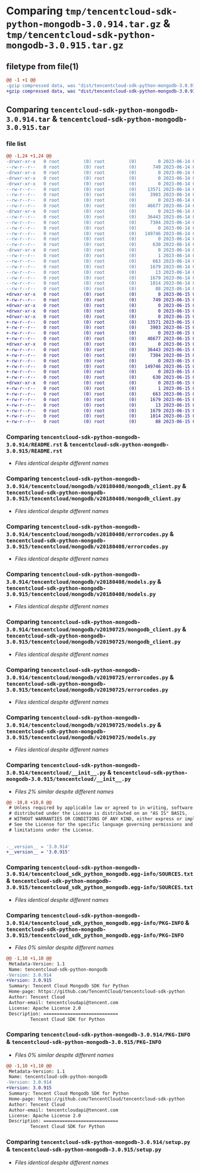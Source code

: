 # Comparing `tmp/tencentcloud-sdk-python-mongodb-3.0.914.tar.gz` & `tmp/tencentcloud-sdk-python-mongodb-3.0.915.tar.gz`

## filetype from file(1)

```diff
@@ -1 +1 @@
-gzip compressed data, was "dist/tencentcloud-sdk-python-mongodb-3.0.914.tar", last modified: Wed Jun 14 00:30:17 2023, max compression
+gzip compressed data, was "dist/tencentcloud-sdk-python-mongodb-3.0.915.tar", last modified: Thu Jun 15 00:29:32 2023, max compression
```

## Comparing `tencentcloud-sdk-python-mongodb-3.0.914.tar` & `tencentcloud-sdk-python-mongodb-3.0.915.tar`

### file list

```diff
@@ -1,24 +1,24 @@
-drwxr-xr-x   0 root         (0) root         (0)        0 2023-06-14 00:30:17.000000 tencentcloud-sdk-python-mongodb-3.0.914/
--rw-r--r--   0 root         (0) root         (0)      749 2023-06-14 00:30:17.000000 tencentcloud-sdk-python-mongodb-3.0.914/README.rst
-drwxr-xr-x   0 root         (0) root         (0)        0 2023-06-14 00:30:17.000000 tencentcloud-sdk-python-mongodb-3.0.914/tencentcloud/
-drwxr-xr-x   0 root         (0) root         (0)        0 2023-06-14 00:30:17.000000 tencentcloud-sdk-python-mongodb-3.0.914/tencentcloud/mongodb/
-drwxr-xr-x   0 root         (0) root         (0)        0 2023-06-14 00:30:17.000000 tencentcloud-sdk-python-mongodb-3.0.914/tencentcloud/mongodb/v20180408/
--rw-r--r--   0 root         (0) root         (0)    13571 2023-06-14 00:30:17.000000 tencentcloud-sdk-python-mongodb-3.0.914/tencentcloud/mongodb/v20180408/mongodb_client.py
--rw-r--r--   0 root         (0) root         (0)     3903 2023-06-14 00:30:17.000000 tencentcloud-sdk-python-mongodb-3.0.914/tencentcloud/mongodb/v20180408/errorcodes.py
--rw-r--r--   0 root         (0) root         (0)        0 2023-06-14 00:30:17.000000 tencentcloud-sdk-python-mongodb-3.0.914/tencentcloud/mongodb/v20180408/__init__.py
--rw-r--r--   0 root         (0) root         (0)    46677 2023-06-14 00:30:17.000000 tencentcloud-sdk-python-mongodb-3.0.914/tencentcloud/mongodb/v20180408/models.py
-drwxr-xr-x   0 root         (0) root         (0)        0 2023-06-14 00:30:17.000000 tencentcloud-sdk-python-mongodb-3.0.914/tencentcloud/mongodb/v20190725/
--rw-r--r--   0 root         (0) root         (0)    36443 2023-06-14 00:30:17.000000 tencentcloud-sdk-python-mongodb-3.0.914/tencentcloud/mongodb/v20190725/mongodb_client.py
--rw-r--r--   0 root         (0) root         (0)     7304 2023-06-14 00:30:17.000000 tencentcloud-sdk-python-mongodb-3.0.914/tencentcloud/mongodb/v20190725/errorcodes.py
--rw-r--r--   0 root         (0) root         (0)        0 2023-06-14 00:30:17.000000 tencentcloud-sdk-python-mongodb-3.0.914/tencentcloud/mongodb/v20190725/__init__.py
--rw-r--r--   0 root         (0) root         (0)   149746 2023-06-14 00:30:17.000000 tencentcloud-sdk-python-mongodb-3.0.914/tencentcloud/mongodb/v20190725/models.py
--rw-r--r--   0 root         (0) root         (0)        0 2023-06-14 00:30:17.000000 tencentcloud-sdk-python-mongodb-3.0.914/tencentcloud/mongodb/__init__.py
--rw-r--r--   0 root         (0) root         (0)      630 2023-06-14 00:30:17.000000 tencentcloud-sdk-python-mongodb-3.0.914/tencentcloud/__init__.py
-drwxr-xr-x   0 root         (0) root         (0)        0 2023-06-14 00:30:17.000000 tencentcloud-sdk-python-mongodb-3.0.914/tencentcloud_sdk_python_mongodb.egg-info/
--rw-r--r--   0 root         (0) root         (0)        1 2023-06-14 00:30:17.000000 tencentcloud-sdk-python-mongodb-3.0.914/tencentcloud_sdk_python_mongodb.egg-info/dependency_links.txt
--rw-r--r--   0 root         (0) root         (0)      663 2023-06-14 00:30:17.000000 tencentcloud-sdk-python-mongodb-3.0.914/tencentcloud_sdk_python_mongodb.egg-info/SOURCES.txt
--rw-r--r--   0 root         (0) root         (0)     1679 2023-06-14 00:30:17.000000 tencentcloud-sdk-python-mongodb-3.0.914/tencentcloud_sdk_python_mongodb.egg-info/PKG-INFO
--rw-r--r--   0 root         (0) root         (0)       13 2023-06-14 00:30:17.000000 tencentcloud-sdk-python-mongodb-3.0.914/tencentcloud_sdk_python_mongodb.egg-info/top_level.txt
--rw-r--r--   0 root         (0) root         (0)     1679 2023-06-14 00:30:17.000000 tencentcloud-sdk-python-mongodb-3.0.914/PKG-INFO
--rw-r--r--   0 root         (0) root         (0)     1014 2023-06-14 00:30:17.000000 tencentcloud-sdk-python-mongodb-3.0.914/setup.py
--rw-r--r--   0 root         (0) root         (0)       88 2023-06-14 00:30:17.000000 tencentcloud-sdk-python-mongodb-3.0.914/setup.cfg
+drwxr-xr-x   0 root         (0) root         (0)        0 2023-06-15 00:29:32.000000 tencentcloud-sdk-python-mongodb-3.0.915/
+-rw-r--r--   0 root         (0) root         (0)      749 2023-06-15 00:29:32.000000 tencentcloud-sdk-python-mongodb-3.0.915/README.rst
+drwxr-xr-x   0 root         (0) root         (0)        0 2023-06-15 00:29:32.000000 tencentcloud-sdk-python-mongodb-3.0.915/tencentcloud/
+drwxr-xr-x   0 root         (0) root         (0)        0 2023-06-15 00:29:32.000000 tencentcloud-sdk-python-mongodb-3.0.915/tencentcloud/mongodb/
+drwxr-xr-x   0 root         (0) root         (0)        0 2023-06-15 00:29:32.000000 tencentcloud-sdk-python-mongodb-3.0.915/tencentcloud/mongodb/v20180408/
+-rw-r--r--   0 root         (0) root         (0)    13571 2023-06-15 00:29:32.000000 tencentcloud-sdk-python-mongodb-3.0.915/tencentcloud/mongodb/v20180408/mongodb_client.py
+-rw-r--r--   0 root         (0) root         (0)     3903 2023-06-15 00:29:32.000000 tencentcloud-sdk-python-mongodb-3.0.915/tencentcloud/mongodb/v20180408/errorcodes.py
+-rw-r--r--   0 root         (0) root         (0)        0 2023-06-15 00:29:32.000000 tencentcloud-sdk-python-mongodb-3.0.915/tencentcloud/mongodb/v20180408/__init__.py
+-rw-r--r--   0 root         (0) root         (0)    46677 2023-06-15 00:29:32.000000 tencentcloud-sdk-python-mongodb-3.0.915/tencentcloud/mongodb/v20180408/models.py
+drwxr-xr-x   0 root         (0) root         (0)        0 2023-06-15 00:29:32.000000 tencentcloud-sdk-python-mongodb-3.0.915/tencentcloud/mongodb/v20190725/
+-rw-r--r--   0 root         (0) root         (0)    36443 2023-06-15 00:29:32.000000 tencentcloud-sdk-python-mongodb-3.0.915/tencentcloud/mongodb/v20190725/mongodb_client.py
+-rw-r--r--   0 root         (0) root         (0)     7304 2023-06-15 00:29:32.000000 tencentcloud-sdk-python-mongodb-3.0.915/tencentcloud/mongodb/v20190725/errorcodes.py
+-rw-r--r--   0 root         (0) root         (0)        0 2023-06-15 00:29:32.000000 tencentcloud-sdk-python-mongodb-3.0.915/tencentcloud/mongodb/v20190725/__init__.py
+-rw-r--r--   0 root         (0) root         (0)   149746 2023-06-15 00:29:32.000000 tencentcloud-sdk-python-mongodb-3.0.915/tencentcloud/mongodb/v20190725/models.py
+-rw-r--r--   0 root         (0) root         (0)        0 2023-06-15 00:29:32.000000 tencentcloud-sdk-python-mongodb-3.0.915/tencentcloud/mongodb/__init__.py
+-rw-r--r--   0 root         (0) root         (0)      630 2023-06-15 00:29:32.000000 tencentcloud-sdk-python-mongodb-3.0.915/tencentcloud/__init__.py
+drwxr-xr-x   0 root         (0) root         (0)        0 2023-06-15 00:29:32.000000 tencentcloud-sdk-python-mongodb-3.0.915/tencentcloud_sdk_python_mongodb.egg-info/
+-rw-r--r--   0 root         (0) root         (0)        1 2023-06-15 00:29:32.000000 tencentcloud-sdk-python-mongodb-3.0.915/tencentcloud_sdk_python_mongodb.egg-info/dependency_links.txt
+-rw-r--r--   0 root         (0) root         (0)      663 2023-06-15 00:29:32.000000 tencentcloud-sdk-python-mongodb-3.0.915/tencentcloud_sdk_python_mongodb.egg-info/SOURCES.txt
+-rw-r--r--   0 root         (0) root         (0)     1679 2023-06-15 00:29:32.000000 tencentcloud-sdk-python-mongodb-3.0.915/tencentcloud_sdk_python_mongodb.egg-info/PKG-INFO
+-rw-r--r--   0 root         (0) root         (0)       13 2023-06-15 00:29:32.000000 tencentcloud-sdk-python-mongodb-3.0.915/tencentcloud_sdk_python_mongodb.egg-info/top_level.txt
+-rw-r--r--   0 root         (0) root         (0)     1679 2023-06-15 00:29:32.000000 tencentcloud-sdk-python-mongodb-3.0.915/PKG-INFO
+-rw-r--r--   0 root         (0) root         (0)     1014 2023-06-15 00:29:32.000000 tencentcloud-sdk-python-mongodb-3.0.915/setup.py
+-rw-r--r--   0 root         (0) root         (0)       88 2023-06-15 00:29:32.000000 tencentcloud-sdk-python-mongodb-3.0.915/setup.cfg
```

### Comparing `tencentcloud-sdk-python-mongodb-3.0.914/README.rst` & `tencentcloud-sdk-python-mongodb-3.0.915/README.rst`

 * *Files identical despite different names*

### Comparing `tencentcloud-sdk-python-mongodb-3.0.914/tencentcloud/mongodb/v20180408/mongodb_client.py` & `tencentcloud-sdk-python-mongodb-3.0.915/tencentcloud/mongodb/v20180408/mongodb_client.py`

 * *Files identical despite different names*

### Comparing `tencentcloud-sdk-python-mongodb-3.0.914/tencentcloud/mongodb/v20180408/errorcodes.py` & `tencentcloud-sdk-python-mongodb-3.0.915/tencentcloud/mongodb/v20180408/errorcodes.py`

 * *Files identical despite different names*

### Comparing `tencentcloud-sdk-python-mongodb-3.0.914/tencentcloud/mongodb/v20180408/models.py` & `tencentcloud-sdk-python-mongodb-3.0.915/tencentcloud/mongodb/v20180408/models.py`

 * *Files identical despite different names*

### Comparing `tencentcloud-sdk-python-mongodb-3.0.914/tencentcloud/mongodb/v20190725/mongodb_client.py` & `tencentcloud-sdk-python-mongodb-3.0.915/tencentcloud/mongodb/v20190725/mongodb_client.py`

 * *Files identical despite different names*

### Comparing `tencentcloud-sdk-python-mongodb-3.0.914/tencentcloud/mongodb/v20190725/errorcodes.py` & `tencentcloud-sdk-python-mongodb-3.0.915/tencentcloud/mongodb/v20190725/errorcodes.py`

 * *Files identical despite different names*

### Comparing `tencentcloud-sdk-python-mongodb-3.0.914/tencentcloud/mongodb/v20190725/models.py` & `tencentcloud-sdk-python-mongodb-3.0.915/tencentcloud/mongodb/v20190725/models.py`

 * *Files identical despite different names*

### Comparing `tencentcloud-sdk-python-mongodb-3.0.914/tencentcloud/__init__.py` & `tencentcloud-sdk-python-mongodb-3.0.915/tencentcloud/__init__.py`

 * *Files 2% similar despite different names*

```diff
@@ -10,8 +10,8 @@
 # Unless required by applicable law or agreed to in writing, software
 # distributed under the License is distributed on an "AS IS" BASIS,
 # WITHOUT WARRANTIES OR CONDITIONS OF ANY KIND, either express or implied.
 # See the License for the specific language governing permissions and
 # limitations under the License.
 
 
-__version__ = '3.0.914'
+__version__ = '3.0.915'
```

### Comparing `tencentcloud-sdk-python-mongodb-3.0.914/tencentcloud_sdk_python_mongodb.egg-info/SOURCES.txt` & `tencentcloud-sdk-python-mongodb-3.0.915/tencentcloud_sdk_python_mongodb.egg-info/SOURCES.txt`

 * *Files identical despite different names*

### Comparing `tencentcloud-sdk-python-mongodb-3.0.914/tencentcloud_sdk_python_mongodb.egg-info/PKG-INFO` & `tencentcloud-sdk-python-mongodb-3.0.915/tencentcloud_sdk_python_mongodb.egg-info/PKG-INFO`

 * *Files 0% similar despite different names*

```diff
@@ -1,10 +1,10 @@
 Metadata-Version: 1.1
 Name: tencentcloud-sdk-python-mongodb
-Version: 3.0.914
+Version: 3.0.915
 Summary: Tencent Cloud Mongodb SDK for Python
 Home-page: https://github.com/TencentCloud/tencentcloud-sdk-python
 Author: Tencent Cloud
 Author-email: tencentcloudapi@tencent.com
 License: Apache License 2.0
 Description: ============================
         Tencent Cloud SDK for Python
```

### Comparing `tencentcloud-sdk-python-mongodb-3.0.914/PKG-INFO` & `tencentcloud-sdk-python-mongodb-3.0.915/PKG-INFO`

 * *Files 0% similar despite different names*

```diff
@@ -1,10 +1,10 @@
 Metadata-Version: 1.1
 Name: tencentcloud-sdk-python-mongodb
-Version: 3.0.914
+Version: 3.0.915
 Summary: Tencent Cloud Mongodb SDK for Python
 Home-page: https://github.com/TencentCloud/tencentcloud-sdk-python
 Author: Tencent Cloud
 Author-email: tencentcloudapi@tencent.com
 License: Apache License 2.0
 Description: ============================
         Tencent Cloud SDK for Python
```

### Comparing `tencentcloud-sdk-python-mongodb-3.0.914/setup.py` & `tencentcloud-sdk-python-mongodb-3.0.915/setup.py`

 * *Files identical despite different names*

